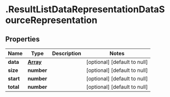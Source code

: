 # .ResultListDataRepresentationDataSourceRepresentation

## Properties
Name | Type | Description | Notes
------------ | ------------- | ------------- | -------------
**data** | [**Array<DataSourceRepresentation>**](DataSourceRepresentation.md) |  | [optional] [default to null]
**size** | **number** |  | [optional] [default to null]
**start** | **number** |  | [optional] [default to null]
**total** | **number** |  | [optional] [default to null]


